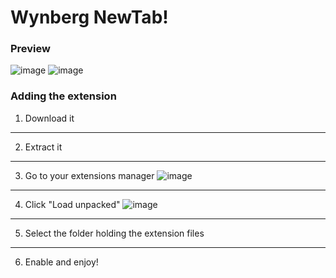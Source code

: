 # Wynberg NewTab!

### Preview
![image](https://user-images.githubusercontent.com/91196395/182693185-ca325891-d3cd-4431-a807-804b217b2df2.png)
![image](https://user-images.githubusercontent.com/91196395/182693299-509a41e7-3662-479c-aad0-b5aa680dff61.png)

### Adding the extension
1. Download it
------------------------------------------------------------------------------------------------------------------------
2. Extract it
------------------------------------------------------------------------------------------------------------------------
3. Go to your extensions manager
![image](https://user-images.githubusercontent.com/91196395/182693902-4b3b4cee-c4ad-497e-bb00-90369c422074.png)
------------------------------------------------------------------------------------------------------------------------
4. Click "Load unpacked"
![image](https://user-images.githubusercontent.com/91196395/182694131-6389963a-add3-4079-b3d7-88081f86463a.png)
------------------------------------------------------------------------------------------------------------------------
5. Select the folder holding the extension files
------------------------------------------------------------------------------------------------------------------------
6. Enable and enjoy!
